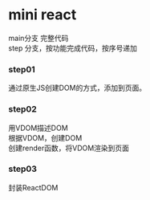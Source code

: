 # mini react

main分支 完整代码  
step 分支，按功能完成代码，按序号递加  

### step01 
通过原生JS创建DOM的方式，添加到页面。

### step02 
用VDOM描述DOM   
根据VDOM，创建DOM  
创建render函数，将VDOM渲染到页面 


### step03
封装ReactDOM

